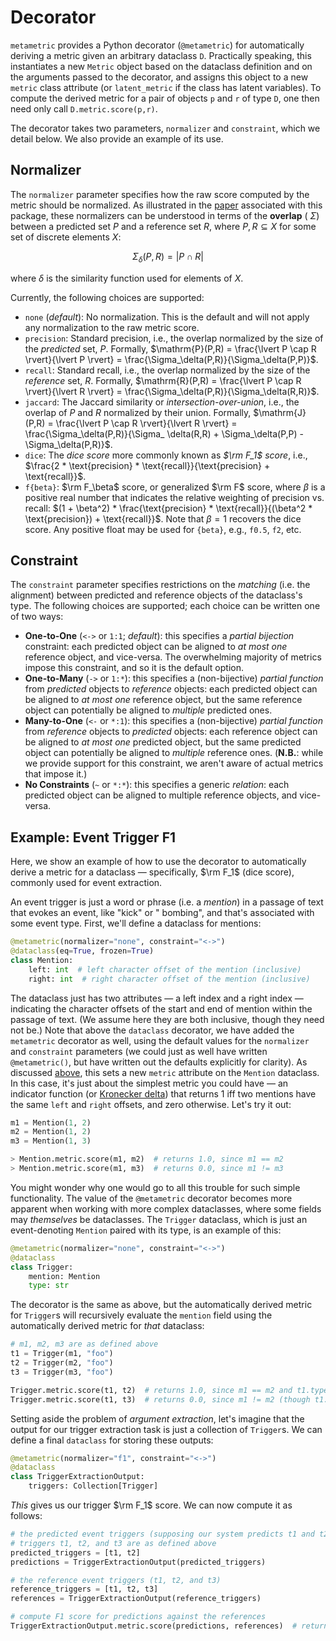 # Decorator

`metametric` provides a Python decorator (`@metametric`) for automatically deriving a metric given an arbitrary
dataclass `D`. Practically speaking, this instantiates a new `Metric` object based on the dataclass definition and on
the arguments passed to the decorator, and assigns this object to a new `metric` class attribute (or `latent_metric` if
the class has latent variables). To compute the derived metric for a pair of objects `p` and `r` of type `D`, one then
need only call `D.metric.score(p,r)`.

The decorator takes two parameters, `normalizer` and `constraint`, which we detail below. We also provide an example of
its use.

## Normalizer

The `normalizer` parameter specifies how the raw score computed by the metric should be normalized. As illustrated in
the [paper](link) associated with this package, these normalizers can be understood in terms of the **overlap** (
$\Sigma$) between a predicted set $P$ and a reference set $R$, where $P, R \subseteq X$ for some set of discrete
elements $X$:

$$\Sigma_\delta(P,R) = \lvert P \cap R \rvert$$

where $\delta$ is the similarity function used for elements of $X$.

Currently, the following choices are supported:

- `none` (*default*): No normalization. This is the default and will not apply any normalization to the raw metric
  score.
- `precision`: Standard precision, i.e., the overlap normalized by the size of the *predicted* set, $P$. Formally,
  $\mathrm{P}(P,R) = \frac{\lvert P \cap R \rvert}{\lvert P \rvert} = \frac{\Sigma_\delta(P,R)}{\Sigma_\delta(P,P)}$.
- `recall`: Standard recall, i.e., the overlap normalized by the size of the *reference* set, $R$. Formally,
  $\mathrm{R}(P,R) = \frac{\lvert P \cap R \rvert}{\lvert R \rvert} = \frac{\Sigma_\delta(P,R)}{\Sigma_\delta(R,R)}$.
- `jaccard`: The Jaccard similarity or *intersection-over-union*, i.e., the overlap of $P$ and $R$ normalized by their
  union. Formally, $\mathrm{J}(P,R) = \frac{\lvert P \cap R \rvert}{\lvert R \rvert} = \frac{\Sigma_\delta(P,R)}{\Sigma_
  \delta(R,R) + \Sigma_\delta(P,P) - \Sigma_\delta(P,R)}$.
- `dice`: The *dice score* more commonly known as *$\rm F_1$ score*, i.e., $\frac{2 * \text{precision} *
  \text{recall}}{\text{precision} + \text{recall}}$.
- `f{beta}`: $\rm F_\beta$ score, or generalized $\rm F$ score, where $\beta$ is a positive real number that indicates
  the relative weighting of precision vs. recall: $(1 + \beta^2) * \frac{\text{precision} * \text{recall}}{(\beta^2 *
  \text{precision}) + \text{recall}}$. Note that $\beta = 1$ recovers the dice score. Any positive float may be used
  for `{beta}`, e.g., `f0.5`, `f2`, etc.

## Constraint

The `constraint` parameter specifies restrictions on the *matching* (i.e. the alignment) between predicted and reference
objects of the dataclass's type. The following choices are supported; each choice can be written one of two ways:

- **One-to-One** (`<->` or `1:1`; *default*): this specifies a *partial bijection* constraint: each predicted object can
  be aligned to *at most one* reference object, and vice-versa. The overwhelming majority of metrics impose this
  constraint, and so it is the default option.
- **One-to-Many** (`->` or `1:*`): this specifies a (non-bijective) *partial function* from *predicted* objects to
  *reference* objects: each predicted object can be aligned to *at most one* reference object, but the same reference
  object can potentially be aligned to *multiple* predicted ones.
- **Many-to-One** (`<-` or `*:1`): this specifies a (non-bijective) *partial function* from *reference* objects to
  *predicted* objects: each reference object can be aligned to *at most one* predicted object, but the same predicted
  object can potentially be aligned to *multiple* reference ones. (**N.B.**: while we provide support for this
  constraint, we aren't aware of actual metrics that impose it.)
- **No Constraints** (`~` or `*:*`): this specifies a generic *relation*: each predicted object can be aligned to
  multiple reference objects, and vice-versa.

## Example: Event Trigger F1

Here, we show an example of how to use the decorator to automatically derive a metric for a dataclass &mdash;
specifically, $\rm F_1$ (dice score), commonly used for event extraction.

An event trigger is just a word or phrase (i.e. a *mention*) in a passage of text that evokes an event, like "kick" or "
bombing", and that's associated with some event type. First, we'll define a dataclass for mentions:

```python
@metametric(normalizer="none", constraint="<->")
@dataclass(eq=True, frozen=True)
class Mention:
    left: int  # left character offset of the mention (inclusive)
    right: int  # right character offset of the mention (inclusive)
```

The dataclass just has two attributes &mdash; a left index and a right index &mdash; indicating the character offsets of
the start and end of mention within the passage of text. (We assume here they are both inclusive, though they need not
be.) Note that above the `dataclass` decorator, we have added the `metametric` decorator as well, using the default
values for the `normalizer` and `constraint` parameters (we could just as well have written `@metametric()`, but have
written out the defaults explicitly for clarity). As discussed [above](#decorator), this sets a new `metric` attribute
on the `Mention` dataclass. In this case, it's just about the simplest metric you could have &mdash; an indicator
function (or [Kronecker delta](https://en.wikipedia.org/wiki/Kronecker_delta)) that returns 1 iff two mentions have the
same `left` and `right` offsets, and zero otherwise. Let's try it out:

```python
m1 = Mention(1, 2)
m2 = Mention(1, 2)
m3 = Mention(1, 3)

> Mention.metric.score(m1, m2)  # returns 1.0, since m1 == m2
> Mention.metric.score(m1, m3)  # returns 0.0, since m1 != m3
```

You might wonder why one would go to all this trouble for such simple functionality. The value of the `@metametric`
decorator becomes more apparent when working with more complex dataclasses, where some fields may *themselves* be
dataclasses. The `Trigger` dataclass, which is just an event-denoting `Mention` paired with its type, is an example of
this:

```python
@metametric(normalizer="none", constraint="<->")
@dataclass
class Trigger:
    mention: Mention
    type: str
```

The decorator is the same as above, but the automatically derived metric for `Trigger`s will recursively evaluate
the `mention` field using the automatically derived metric for *that* dataclass:

```python
# m1, m2, m3 are as defined above
t1 = Trigger(m1, "foo")
t2 = Trigger(m2, "foo")
t3 = Trigger(m3, "foo")

Trigger.metric.score(t1, t2)  # returns 1.0, since m1 == m2 and t1.type == t2.type
Trigger.metric.score(t1, t3)  # returns 0.0, since m1 != m2 (though t1.type == t2.type)
```

Setting aside the problem of *argument extraction*, let's imagine that the output for our trigger extraction task is
just a collection of `Trigger`s. We can define a final `dataclass` for storing these outputs:

```python
@metametric(normalizer="f1", constraint="<->")
@dataclass
class TriggerExtractionOutput:
    triggers: Collection[Trigger]
```

*This* gives us our trigger $\rm F_1$ score. We can now compute it as follows:

```python
# the predicted event triggers (supposing our system predicts t1 and t2 only)
# triggers t1, t2, and t3 are as defined above
predicted_triggers = [t1, t2]
predictions = TriggerExtractionOutput(predicted_triggers)

# the reference event triggers (t1, t2, and t3)
reference_triggers = [t1, t2, t3]
references = TriggerExtractionOutput(reference_triggers)

# compute F1 score for predictions against the references
TriggerExtractionOutput.metric.score(predictions, references)  # returns 0.8
```
